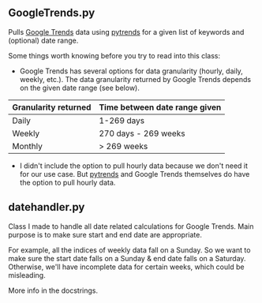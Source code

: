 ## GoogleTrends.py
Pulls [Google Trends](https://trends.google.com/trends/) data using [pytrends](https://github.com/GeneralMills/pytrends) for a given list of keywords and (optional) date range.

Some things worth knowing before you try to read into this class:
- Google Trends has several options for data granularity (hourly, daily, weekly, etc.). The data granularity returned by Google Trends depends on the given date range (see below).

| Granularity returned | Time between date range given |
| -------------------- | ----------------------------- |
| Daily                | 1-269 days                    |
| Weekly               | 270 days - 269 weeks          |
| Monthly              | \> 269 weeks                  |
- I didn't include the option to pull hourly data because we don't need it for our use case. But [pytrends](https://github.com/GeneralMills/pytrends) and Google Trends themselves do have the option to pull hourly data.

## datehandler.py
Class I made to handle all date related calculations for Google Trends. Main purpose is to make sure start and end date are appropriate. 

For example, all the indices of weekly data fall on a Sunday. So we want to make sure the start date falls on a Sunday & end date falls on a Saturday. Otherwise, we'll have incomplete data for certain weeks, which could be misleading.

More info in the docstrings.